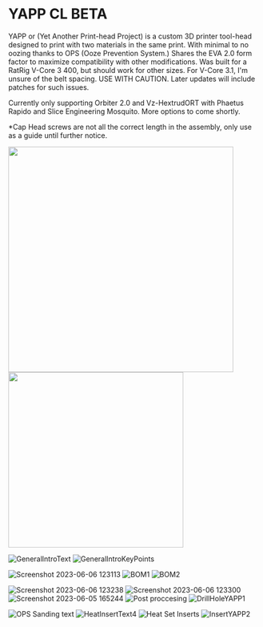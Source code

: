 # YAPP CL BETA
YAPP or (Yet Another Print-head Project) is a custom 3D printer tool-head designed to print with two materials in the same print. With minimal to no oozing thanks to OPS (Ooze Prevention System.) Shares the EVA 2.0 form factor to maximize compatibility with other modifications. Was built for a RatRig V-Core 3 400, but should work for other sizes. For V-Core 3.1, I'm unsure of the belt spacing. USE WITH CAUTION. Later updates will include patches for such issues.

Currently only supporting Orbiter 2.0 and Vz-HextrudORT with Phaetus Rapido and Slice Engineering Mosquito. More options to come shortly.

*Cap Head screws are not all the correct length in the assembly, only use as a guide until further notice.


<img src="https://user-images.githubusercontent.com/132520137/236590256-be258728-d882-4ef1-9caf-7d97f98ce2d9.png" width="450" /> <img src="https://github.com/Azzoluma/YAPP-CL-BETA-V1.0/assets/132520137/ddb1086b-3c34-4cbf-b36e-a24c0e9b9a68" width="350" />



![GeneralIntroText](https://github.com/Azzoluma/YAPP-CL-BETA-V1.0/assets/132520137/f9605fca-6753-4fc7-9d02-192f075650e6)
![GeneralIntroKeyPoints](https://github.com/Azzoluma/YAPP-CL-BETA-V1.0/assets/132520137/a83e4832-09ff-4b2f-9bdc-4fe194c74a33)



![Screenshot 2023-06-06 123113](https://github.com/Azzoluma/YAPP-CL-BETA-V1.0/assets/132520137/571b080c-d691-4226-91df-cbd4c315835d)
![BOM1](https://github.com/Azzoluma/YAPP-CL-BETA-V1.0/assets/132520137/b8023918-911d-4576-82f5-c9fba5fe676a)
![BOM2](https://github.com/Azzoluma/YAPP-CL-BETA-V1.0/assets/132520137/7fb29808-408c-44ab-926a-911449116572)

![Screenshot 2023-06-06 123238](https://github.com/Azzoluma/YAPP-CL-BETA-V1.0/assets/132520137/f77c24c6-7e69-4e16-8081-774c67f8b2f9)
![Screenshot 2023-06-06 123300](https://github.com/Azzoluma/YAPP-CL-BETA-V1.0/assets/132520137/e5c8254b-b0ab-4055-94fc-f4b23b056a0e)
![Screenshot 2023-06-05 165244](https://github.com/Azzoluma/YAPP-CL-BETA-V1.0/assets/132520137/a9d517f0-53d8-4e08-b6a7-12ddde643f70)
![Post proccesing](https://github.com/Azzoluma/YAPP-CL-BETA-V1.0/assets/132520137/1080fc00-bcd3-4ad2-a865-eb3e004cc08f)
![DrillHoleYAPP1](https://github.com/Azzoluma/YAPP-CL-BETA-V1.0/assets/132520137/5b920f1b-1793-4f0e-8624-00d03a4b46c7)

![OPS Sanding text](https://github.com/Azzoluma/YAPP-CL-BETA-V1.0/assets/132520137/f7b0e096-6d3a-4d48-b615-eb8c845da816)
![HeatInsertText4](https://github.com/Azzoluma/YAPP-CL-BETA-V1.0/assets/132520137/d439e62a-0d54-44dd-a74b-8f3894312a3e)
![Heat Set Inserts](https://github.com/Azzoluma/YAPP-CL-BETA-V1.0/assets/132520137/dfb5576d-24c4-484f-a1fb-d11e765e55b5)
![InsertYAPP2](https://github.com/Azzoluma/YAPP-CL-BETA-V1.0/assets/132520137/29010c08-132c-432b-959d-ed63b7c31526)
